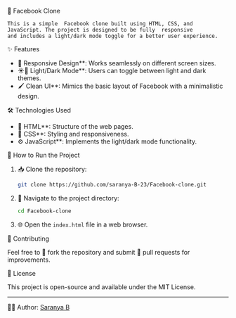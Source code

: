  📘 Facebook Clone

    This is a simple  Facebook clone built using HTML, CSS, and  JavaScript. The project is designed to be fully  responsive
    and includes a light/dark mode toggle for a better user experience.
   

 ✨ Features

- 📱 Responsive Design**: Works seamlessly on different screen sizes.
- ☀️🌙 Light/Dark Mode**: Users can toggle between light and dark themes.
- 🖌️ Clean UI**: Mimics the basic layout of Facebook with a minimalistic design.

🛠️ Technologies Used

- 📄 HTML**: Structure of the web pages.
- 🎨 CSS**: Styling and responsiveness.
- ⚙️ JavaScript**: Implements the light/dark mode functionality.

 🚀 How to Run the Project

1. 📥 Clone the repository:
   ```sh
   git clone https://github.com/saranya-B-23/Facebook-clone.git
   ```
2. 📂 Navigate to the project directory:
   ```sh
   cd Facebook-clone
   ```
3. 🌐 Open the `index.html` file in a web browser.

🤝 Contributing

   Feel free to 🔀 fork the repository and submit 📩 pull requests for improvements.

 📜 License

   This project is open-source and available under the  MIT License.

---

👩‍💻 Author: [Saranya B](https://github.com/saranya-B-23)
